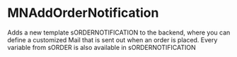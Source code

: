 # MNAddOrderNotification
Adds a new template sORDERNOTIFICATION to the backend, where you can define a customized Mail that is sent out when an order is placed. Every variable from sORDER is also available in sORDERNOTIFICATION

